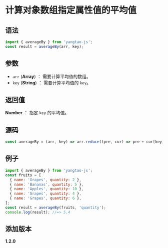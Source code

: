 # 计算对象数组指定属性值的平均值

## 语法

```js
import { averageBy } from 'yangtao-js';
const result = averageBy(arr, key);
```

## 参数

- `arr` (**Array**) ： 需要计算平均值的数组。
- `key` (**String**) ： 需要计算平均值的 `key`。

## 返回值

**Number** ： 指定 `key` 的平均值。

## 源码

```js
const averageBy = (arr, key) => arr.reduce((pre, cur) => pre + cur[key], 0) / arr.length;
```

## 例子

```js
import { averageBy } from 'yangtao-js';
const fruits = [
  { name: 'Grapes', quantity: 2 },
  { name: 'Bananas', quantity: 5 },
  { name: 'Apples', quantity: 10 },
  { name: 'Grapes', quantity: 4 },
  { name: 'Grapes', quantity: 6 },
];
const result = averageBy(fruits, 'quantity');
console.log(result); //=> 5.4
```

## 添加版本

**1.2.0**
